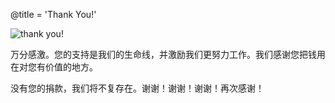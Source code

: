 @title = 'Thank You!'

![thank you!](/about-us/donate/img/thanks-red-small.jpg)

万分感激。您的支持是我们的生命线，并激励我们更努力工作。我们感谢您把钱用在对您有价值的地方。

没有您的捐款，我们将不复存在。谢谢！谢谢！谢谢！再次感谢！
